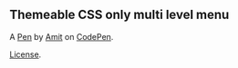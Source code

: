 Themeable CSS only multi level menu
-----------------------------------


A [Pen](https://codepen.io/ghaste/pen/poqKRqz) by [Amit](https://codepen.io/ghaste) on [CodePen](https://codepen.io).

[License](https://codepen.io/license/pen/poqKRqz).